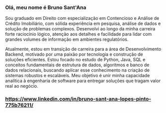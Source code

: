 ### Olá, meu nome é Bruno Sant'Ana

Sou graduado em Direito com especialização em Contencioso e Análise de Crédito Imobiliário, com sólida experiência em pesquisa, análise de dados e solução de problemas complexos. Desenvolvi ao longo da minha carreira forte raciocínio lógico, atenção aos detalhes e facilidade para lidar com grandes volumes de informação em ambientes regulatórios.

Atualmente, estou em transição de carreira para a área de Desenvolvimento Backend, motivado por uma paixão por tecnologia e construção de soluções eficientes. Estou focado no estudo de Python, Java, SQL e conceitos fundamentais de estrutura de dados, algoritmos e banco de dados relacionais, buscando aplicar esse conhecimento na criação de sistemas robustos e escaláveis. Meu objetivo é unir minha capacidade analítica à engenharia de software para entregar soluções que tragam valor real ao negócio.

### https://www.linkedin.com/in/bruno-sant-ana-lopes-pinto-775b76211/

